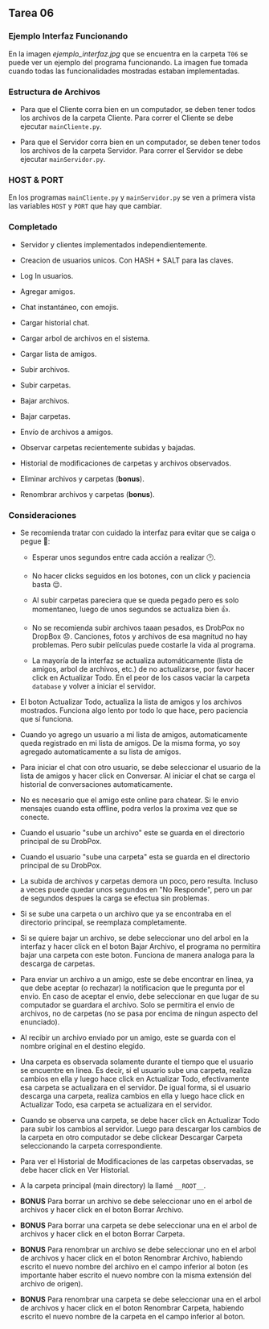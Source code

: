 ﻿## Tarea 06


### Ejemplo Interfaz Funcionando

En la imagen *ejemplo_interfaz.jpg* que se encuentra en la carpeta ````T06```` se puede ver un ejemplo del programa funcionando. La imagen fue tomada cuando todas las funcionalidades mostradas estaban implementadas.


### Estructura de Archivos

* Para que el Cliente corra bien en un computador, se deben tener todos los archivos de la carpeta Cliente. Para correr el Cliente se debe ejecutar ````mainCliente.py````.

* Para que el Servidor corra bien en un computador, se deben tener todos los archivos de la carpeta Servidor. Para correr el Servidor se debe ejecutar ````mainServidor.py````.


### HOST & PORT

En los programas ````mainCliente.py```` y ````mainServidor.py```` se ven a primera vista las variables ````HOST```` y ````PORT```` que hay que cambiar.


### Completado

* Servidor y clientes implementados independientemente.

* Creacion de usuarios unicos. Con HASH + SALT para las claves.

* Log In usuarios.

* Agregar amigos.

* Chat instantáneo, con emojis.

* Cargar historial chat.

* Cargar arbol de archivos en el sistema.

* Cargar lista de amigos.

* Subir archivos.

* Subir carpetas.

* Bajar archivos.

* Bajar carpetas.

* Envío de archivos a amigos.

* Observar carpetas recientemente subidas y bajadas.

* Historial de modificaciones de carpetas y archivos observados.

* Eliminar archivos y carpetas (**bonus**).

* Renombrar archivos y carpetas (**bonus**).


### Consideraciones

* Se recomienda tratar con cuidado la interfaz para evitar que se caiga o pegue :pray::

	* Esperar unos segundos entre cada acción a realizar :clock2:.

	* No hacer clicks seguidos en los botones, con un click y paciencia basta :relieved:.

	* Al subir carpetas pareciera que se queda pegado pero es solo momentaneo, luego de unos segundos se actualiza bien :+1:.

	* No se recomienda subir archivos taaan pesados, es DrobPox no DropBox :disappointed:. Canciones, fotos y archivos de esa magnitud no hay problemas. Pero subir películas puede costarle la vida al programa.
	
	* La mayoría de la interfaz se actualiza automáticamente (lista de amigos, arbol de archivos, etc.) de no actualizarse, por favor hacer click en Actualizar Todo. En el peor de los casos vaciar la carpeta ````database```` y volver a iniciar el servidor.

* El boton Actualizar Todo, actualiza la lista de amigos y los archivos mostrados. Funciona algo lento por todo lo que hace, pero paciencia que sí funciona.

* Cuando yo agrego un usuario a mi lista de amigos, automaticamente queda registrado en mi lista de amigos. De la misma forma, yo soy agregado automaticamente a su lista de amigos.

* Para iniciar el chat con otro usuario, se debe seleccionar el usuario de la lista de amigos y hacer click en Conversar. Al iniciar el chat se carga el historial de conversaciones automaticamente.

* No es necesario que el amigo este online para chatear. Si le envio mensajes cuando esta offline, podra verlos la proxima vez que se conecte.

* Cuando el usuario "sube un archivo" este se guarda en el directorio principal de su DrobPox.

* Cuando el usuario "sube una carpeta" esta se guarda en el directorio principal de su DrobPox.

* La subida de archivos y carpetas demora un poco, pero resulta. Incluso a veces puede quedar unos segundos en "No Responde", pero un par de segundos despues la carga se efectua sin problemas.

* Si se sube una carpeta o un archivo que ya se encontraba en el directorio principal, se reemplaza completamente.

* Si se quiere bajar un archivo, se debe seleccionar uno del arbol en la interfaz y hacer click en el boton Bajar Archivo, el programa no permitira bajar una carpeta con este boton. Funciona de manera analoga para la descarga de carpetas.

* Para enviar un archivo a un amigo, este se debe encontrar en linea, ya que debe aceptar (o rechazar) la notificacion que le pregunta por el envio. En caso de aceptar el envio, debe seleccionar en que lugar de su computador se guardara el archivo. Solo se permitira el envio de archivos, no de carpetas (no se pasa por encima de ningun aspecto del enunciado).
 
* Al recibir un archivo enviado por un amigo, este se guarda con el nombre original en el destino elegido.

* Una carpeta es observada solamente durante el tiempo que el usuario se encuentre en linea. Es decir, si el usuario sube una carpeta, realiza cambios en ella y luego hace click en Actualizar Todo, efectivamente esa carpeta se actualizara en el servidor. De igual forma, si el usuario descarga una carpeta, realiza cambios en ella y luego hace click en Actualizar Todo, esa carpeta se actualizara en el servidor.

* Cuando se observa una carpeta, se debe hacer click en Actualizar Todo para subir los cambios al servidor. Luego para descargar los cambios de la carpeta en otro computador se debe clickear Descargar Carpeta seleccionando la carpeta correspondiente.

* Para ver el Historial de Modificaciones de las carpetas observadas, se debe hacer click en Ver Historial.

* A la carpeta principal (main directory) la llamé ````__ROOT__````.

* **BONUS** Para borrar un archivo se debe seleccionar uno en el arbol de archivos y hacer click en el boton Borrar Archivo.

* **BONUS** Para borrar una carpeta se debe seleccionar una en el arbol de archivos y hacer click en el boton Borrar Carpeta.

* **BONUS** Para renombrar un archivo se debe seleccionar uno en el arbol de archivos y hacer click en el boton Renombrar Archivo, habiendo escrito el nuevo nombre del archivo en el campo inferior al boton (es importante haber escrito el nuevo nombre con la misma extensión del archivo de origen).

* **BONUS** Para renombrar una carpeta se debe seleccionar una en el arbol de archivos y hacer click en el boton Renombrar Carpeta, habiendo escrito el nuevo nombre de la carpeta en el campo inferior al boton.

